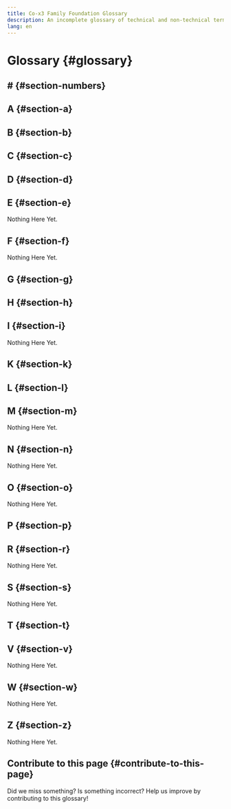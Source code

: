 ```yaml
---
title: Co-x3 Family Foundation Glossary
description: An incomplete glossary of technical and non-technical terms related to the Co-x3 Family Foundation
lang: en
---
```


# Glossary {#glossary}

## \# {#section-numbers}

<GlossaryDefinition term="501c3-non-profit" />

<Divider />

## A {#section-a}

<GlossaryDefinition term="agile-framework" />

<Divider />

## B {#section-b}

<GlossaryDefinition term="better-life" />

<Divider />

## C {#section-c}

<GlossaryDefinition term="co-creation" />
<GlossaryDefinition term="collaboration" />
<GlossaryDefinition term="community" />
<GlossaryDefinition term="comrades" />
<GlossaryDefinition term="contribution" />

<Divider />

## D {#section-d}

<GlossaryDefinition term="do-date" />
<GlossaryDefinition term="due-date" />

<Divider />

## E {#section-e}

Nothing Here Yet.

<Divider />

## F {#section-f}

Nothing Here Yet.

<Divider />

## G {#section-g}

<GlossaryDefinition term="gamification" />
<GlossaryDefinition term="goals" />
<GlossaryDefinition term="growth-mindset" />

<Divider />

## H {#section-h}

<GlossaryDefinition term="happiness" />

<Divider />

## I {#section-i}

Nothing Here Yet.

<Divider />

## K {#section-k}

<GlossaryDefinition term="key-results" />

<Divider />

## L {#section-l}

<GlossaryDefinition term="leveling-up" />

<Divider />

## M {#section-m}

Nothing Here Yet.

<Divider />

## N {#section-n}

Nothing Here Yet.

<Divider />

## O {#section-o}

Nothing Here Yet.

<Divider />

## P {#section-p}

<GlossaryDefinition term="perspectives" />
<GlossaryDefinition term="principles" />
<GlossaryDefinition term="programs" />
<GlossaryDefinition term="projects" />

<Divider />

## R {#section-r}

Nothing Here Yet.

<Divider />

## S {#section-s}

Nothing Here Yet.

<Divider />

## T {#section-t}

<GlossaryDefinition term="tasks" />

<Divider />

## V {#section-v}

Nothing Here Yet.

<Divider />

## W {#section-w}

Nothing Here Yet.

<Divider />

## Z {#section-z}

Nothing Here Yet.

<Divider />

## Contribute to this page {#contribute-to-this-page}

Did we miss something? Is something incorrect? Help us improve by contributing to this glossary!
